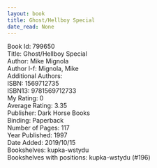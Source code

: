 ```yaml
---
layout: book
title: Ghost/Hellboy Special
date_read: None
---
```


Book Id: 799650<br />
Title: Ghost/Hellboy Special<br />
Author: Mike Mignola<br />
Author l-f: Mignola, Mike<br />
Additional Authors: <br />
ISBN: 1569712735<br />
ISBN13: 9781569712733<br />
My Rating: 0<br />
Average Rating: 3.35<br />
Publisher: Dark Horse Books<br />
Binding: Paperback<br />
Number of Pages: 117<br />
Year Published: 1997<br />
Date Added: 2019/10/15<br />
Bookshelves: kupka-wstydu<br />
Bookshelves with positions: kupka-wstydu (#196)<br />

